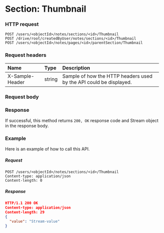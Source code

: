 # Section: Thumbnail


### HTTP request
```http
POST /users/<objectId>/notes/sections/<id>/Thumbnail
POST /drive/root/createdByUser/notes/sections/<id>/Thumbnail
POST /users/<objectId>/notes/pages/<id>/parentSection/Thumbnail

```
### Request headers
| Name       | Type | Description|
|:---------------|:--------|:----------|
| X-Sample-Header  | string  | Sample of how the HTTP headers used by the API could be displayed.|

### Request body

### Response
If successful, this method returns `200, OK` response code and Stream object in the response body.

### Example
Here is an example of how to call this API.
##### Request
```http
POST /users/<objectId>/notes/sections/<id>/Thumbnail
Content-type: application/json
Content-length: 0
```
##### Response
```json
HTTP/1.1 200 OK
Content-type: application/json
Content-length: 29
{
  "value": "Stream-value"
}
```

<!-- uuid: 6a3b3f8d-c356-4048-8d5b-c8f39e569c82
2015-10-09 18:16:07 UTC -->